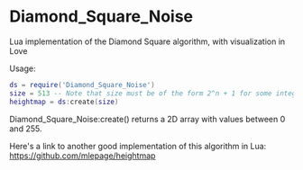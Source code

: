 Diamond_Square_Noise
====================

Lua implementation of the Diamond Square algorithm, with visualization in Love

Usage: 

```lua
ds = require('Diamond_Square_Noise')
size = 513 -- Note that size must be of the form 2^n + 1 for some integer n.
heightmap = ds:create(size)
````

Diamond_Square_Noise:create() returns a 2D array with values between 0 and 255. 

Here's a link to another good implementation of this algorithm in Lua:
https://github.com/mlepage/heightmap
